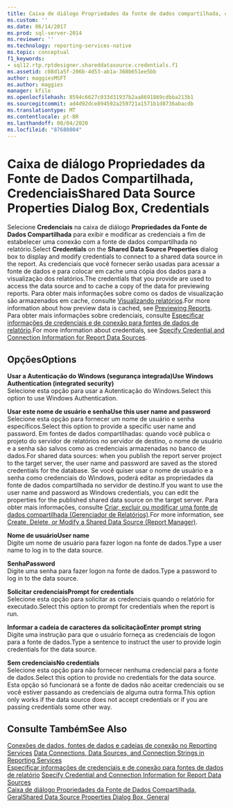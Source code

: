 ```yaml
---
title: Caixa de diálogo Propriedades da fonte de dados compartilhada, credenciais | Microsoft Docs
ms.custom: ''
ms.date: 06/14/2017
ms.prod: sql-server-2014
ms.reviewer: ''
ms.technology: reporting-services-native
ms.topic: conceptual
f1_keywords:
- sql12.rtp.rptdesigner.shareddatasource.credentials.f1
ms.assetid: c08d1a5f-206b-4d53-ab1a-368b651ee5bb
author: maggiesMSFT
ms.author: maggies
manager: kfile
ms.openlocfilehash: 8594c6627c033d31937b2aa8691869cdbba213b1
ms.sourcegitcommit: ad4d92dce894592a259721a1571b1d8736abacdb
ms.translationtype: MT
ms.contentlocale: pt-BR
ms.lasthandoff: 08/04/2020
ms.locfileid: "87680804"
---
```

# <a name="shared-data-source-properties-dialog-box-credentials"></a><span data-ttu-id="b33f4-102">Caixa de diálogo Propriedades da Fonte de Dados Compartilhada, Credenciais</span><span class="sxs-lookup"><span data-stu-id="b33f4-102">Shared Data Source Properties Dialog Box, Credentials</span></span>
  <span data-ttu-id="b33f4-103">Selecione **Credenciais** na caixa de diálogo **Propriedades da Fonte de Dados Compartilhada** para exibir e modificar as credenciais a fim de estabelecer uma conexão com a fonte de dados compartilhada no relatório.</span><span class="sxs-lookup"><span data-stu-id="b33f4-103">Select **Credentials** on the **Shared Data Source Properties** dialog box to display and modify credentials to connect to a shared data source in the report.</span></span> <span data-ttu-id="b33f4-104">As credenciais que você fornecer serão usadas para acessar a fonte de dados e para colocar em cache uma cópia dos dados para a visualização dos relatórios.</span><span class="sxs-lookup"><span data-stu-id="b33f4-104">The credentials that you provide are used to access the data source and to cache a copy of the data for previewing reports.</span></span> <span data-ttu-id="b33f4-105">Para obter mais informações sobre como os dados de visualização são armazenados em cache, consulte [Visualizando relatórios](reports/previewing-reports.md).</span><span class="sxs-lookup"><span data-stu-id="b33f4-105">For more information about how preview data is cached, see [Previewing Reports](reports/previewing-reports.md).</span></span> <span data-ttu-id="b33f4-106">Para obter mais informações sobre credenciais, consulte [Especificar informações de credenciais e de conexão para fontes de dados de relatório](report-data/specify-credential-and-connection-information-for-report-data-sources.md).</span><span class="sxs-lookup"><span data-stu-id="b33f4-106">For more information about credentials, see [Specify Credential and Connection Information for Report Data Sources](report-data/specify-credential-and-connection-information-for-report-data-sources.md).</span></span>  
  
## <a name="options"></a><span data-ttu-id="b33f4-107">Opções</span><span class="sxs-lookup"><span data-stu-id="b33f4-107">Options</span></span>  
 <span data-ttu-id="b33f4-108">**Usar a Autenticação do Windows (segurança integrada)**</span><span class="sxs-lookup"><span data-stu-id="b33f4-108">**Use Windows Authentication (integrated security)**</span></span>  
 <span data-ttu-id="b33f4-109">Selecione esta opção para usar a Autenticação do Windows.</span><span class="sxs-lookup"><span data-stu-id="b33f4-109">Select this option to use Windows Authentication.</span></span>  
  
 <span data-ttu-id="b33f4-110">**Usar este nome de usuário e senha**</span><span class="sxs-lookup"><span data-stu-id="b33f4-110">**Use this user name and password**</span></span>  
 <span data-ttu-id="b33f4-111">Selecione esta opção para fornecer um nome de usuário e senha específicos.</span><span class="sxs-lookup"><span data-stu-id="b33f4-111">Select this option to provide a specific user name and password.</span></span> <span data-ttu-id="b33f4-112">Em fontes de dados compartilhadas: quando você publica o projeto do servidor de relatórios no servidor de destino, o nome de usuário e a senha são salvos como as credenciais armazenadas no banco de dados.</span><span class="sxs-lookup"><span data-stu-id="b33f4-112">For shared data sources: when you publish the report server project to the target server, the user name and password are saved as the stored credentials for the database.</span></span> <span data-ttu-id="b33f4-113">Se você quiser usar o nome de usuário e a senha como credenciais do Windows, poderá editar as propriedades da fonte de dados compartilhada no servidor de destino.</span><span class="sxs-lookup"><span data-stu-id="b33f4-113">If you want to use the user name and password as Windows credentials, you can edit the properties for the published shared data source on the target server.</span></span> <span data-ttu-id="b33f4-114">Para obter mais informações, consulte [Criar, excluir ou modificar uma fonte de dados compartilhada &#40;Gerenciador de Relatórios&#41;](../../2014/reporting-services/create-delete-or-modify-a-shared-data-source-report-manager.md).</span><span class="sxs-lookup"><span data-stu-id="b33f4-114">For more information, see [Create, Delete, or Modify a Shared Data Source &#40;Report Manager&#41;](../../2014/reporting-services/create-delete-or-modify-a-shared-data-source-report-manager.md).</span></span>  
  
 <span data-ttu-id="b33f4-115">**Nome de usuário**</span><span class="sxs-lookup"><span data-stu-id="b33f4-115">**User name**</span></span>  
 <span data-ttu-id="b33f4-116">Digite um nome de usuário para fazer logon na fonte de dados.</span><span class="sxs-lookup"><span data-stu-id="b33f4-116">Type a user name to log in to the data source.</span></span>  
  
 <span data-ttu-id="b33f4-117">**Senha**</span><span class="sxs-lookup"><span data-stu-id="b33f4-117">**Password**</span></span>  
 <span data-ttu-id="b33f4-118">Digite uma senha para fazer logon na fonte de dados.</span><span class="sxs-lookup"><span data-stu-id="b33f4-118">Type a password to log in to the data source.</span></span>  
  
 <span data-ttu-id="b33f4-119">**Solicitar credenciais**</span><span class="sxs-lookup"><span data-stu-id="b33f4-119">**Prompt for credentials**</span></span>  
 <span data-ttu-id="b33f4-120">Selecione esta opção para solicitar as credenciais quando o relatório for executado.</span><span class="sxs-lookup"><span data-stu-id="b33f4-120">Select this option to prompt for credentials when the report is run.</span></span>  
  
 <span data-ttu-id="b33f4-121">**Informar a cadeia de caracteres da solicitação**</span><span class="sxs-lookup"><span data-stu-id="b33f4-121">**Enter prompt string**</span></span>  
 <span data-ttu-id="b33f4-122">Digite uma instrução para que o usuário forneça as credenciais de logon para a fonte de dados.</span><span class="sxs-lookup"><span data-stu-id="b33f4-122">Type a sentence to instruct the user to provide login credentials for the data source.</span></span>  
  
 <span data-ttu-id="b33f4-123">**Sem credenciais**</span><span class="sxs-lookup"><span data-stu-id="b33f4-123">**No credentials**</span></span>  
 <span data-ttu-id="b33f4-124">Selecione esta opção para não fornecer nenhuma credencial para a fonte de dados.</span><span class="sxs-lookup"><span data-stu-id="b33f4-124">Select this option to provide no credentials for the data source.</span></span> <span data-ttu-id="b33f4-125">Esta opção só funcionará se a fonte de dados não aceitar credenciais ou se você estiver passando as credenciais de alguma outra forma.</span><span class="sxs-lookup"><span data-stu-id="b33f4-125">This option only works if the data source does not accept credentials or if you are passing credentials some other way.</span></span>  
  
## <a name="see-also"></a><span data-ttu-id="b33f4-126">Consulte Também</span><span class="sxs-lookup"><span data-stu-id="b33f4-126">See Also</span></span>  
 <span data-ttu-id="b33f4-127">[Conexões de dados, fontes de dados e cadeias de conexão no Reporting Services](../../2014/reporting-services/data-connections-data-sources-and-connection-strings-in-reporting-services.md) </span><span class="sxs-lookup"><span data-stu-id="b33f4-127">[Data Connections, Data Sources, and Connection Strings in Reporting Services](../../2014/reporting-services/data-connections-data-sources-and-connection-strings-in-reporting-services.md) </span></span>  
 <span data-ttu-id="b33f4-128">[Especificar informações de credenciais e de conexão para fontes de dados de relatório](report-data/specify-credential-and-connection-information-for-report-data-sources.md) </span><span class="sxs-lookup"><span data-stu-id="b33f4-128">[Specify Credential and Connection Information for Report Data Sources](report-data/specify-credential-and-connection-information-for-report-data-sources.md) </span></span>  
 [<span data-ttu-id="b33f4-129">Caixa de diálogo Propriedades da Fonte de Dados Compartilhada, Geral</span><span class="sxs-lookup"><span data-stu-id="b33f4-129">Shared Data Source Properties Dialog Box, General</span></span>](../../2014/reporting-services/shared-data-source-properties-dialog-box-general.md)  
  
  
